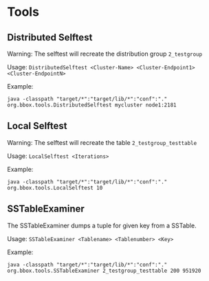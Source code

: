 # Tools

## Distributed Selftest
Warning: The selftest will recreate the distribution group `2_testgroup`

Usage: `DistributedSelftest <Cluster-Name> <Cluster-Endpoint1> <Cluster-EndpointN>`

Example:

    java -classpath "target/*":"target/lib/*":"conf":"." org.bbox.tools.DistributedSelftest mycluster node1:2181
    
## Local Selftest
Warning: The selftest will recreate the table `2_testgroup_testtable`

Usage: `LocalSelftest <Iterations>`

Example:

    java -classpath "target/*":"target/lib/*":"conf":"." org.bbox.tools.LocalSelftest 10
    
## SSTableExaminer
The SSTableExaminer dumps a tuple for given key from a SSTable.

Usage: `SSTableExaminer <Tablename> <Tablenumber> <Key>` 

Example:

    java -classpath "target/*":"target/lib/*":"conf":"." org.bbox.tools.SSTableExaminer 2_testgroup_testtable 200 951920